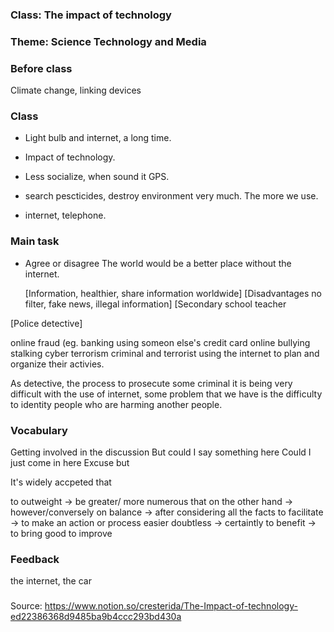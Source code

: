 ### Class: The impact of technology
### Theme: Science Technology and Media


### Before class

Climate change, 
linking devices



### Class

- Light bulb and internet, a long time.

- Impact of technology.

- Less socialize, when sound it GPS.

- search pescticides, destroy environment very much. The more we use. 

- internet, telephone.

### Main task

- Agree or disagree The world would be a better place without the internet.

  [Information, healthier, share information worldwide]
  [Disadvantages no filter, fake news, illegal information]
  [Secondary school teacher

[Police detective]

 online fraud (eg. banking using someon else's credit card
 online bullying stalking
 cyber terrorism 
 criminal and terrorist using the internet to plan and organize their activies.
 
 As detective, the process to prosecute some criminal it is being very difficult with the use of internet, some problem that we have 
is the difficulty to identity people who are harming another people.

### Vocabulary

 Getting involved in the discussion
 But could I say something here
 Could I just come in here
 Excuse but

 It's widely accpeted that
 
 to outweight -> be greater/ more numerous that
 on the other hand -> however/conversely
 on balance -> after considering all the facts
 to facilitate -> to make an action or process easier
 doubtless -> certaintly
 to benefit -> to bring good to improve
 


### Feedback

the internet, the car




###

Source: https://www.notion.so/cresterida/The-Impact-of-technology-ed22386368d9485ba9b4ccc293bd430a
